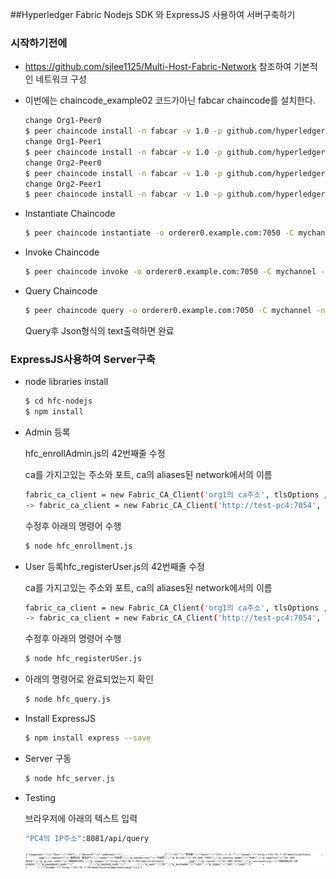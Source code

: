 ##Hyperledger Fabric Nodejs SDK 와 ExpressJS 사용하여 서버구축하기

### 시작하기전에

* https://github.com/sjlee1125/Multi-Host-Fabric-Network 참조하여 기본적인 네트워크 구성

* 이번에는 chaincode_example02 코드가아닌 fabcar chaincode를 설치한다.

  ```sh
  change Org1-Peer0
  $ peer chaincode install -n fabcar -v 1.0 -p github.com/hyperledger/fabric/examples/chaincode/go/fabcar
  change Org1-Peer1
  $ peer chaincode install -n fabcar -v 1.0 -p github.com/hyperledger/fabric/examples/chaincode/go/fabcar
  change Org2-Peer0
  $ peer chaincode install -n fabcar -v 1.0 -p github.com/hyperledger/fabric/examples/chaincode/go/fabcar
  change Org2-Peer1
  $ peer chaincode install -n fabcar -v 1.0 -p github.com/hyperledger/fabric/examples/chaincode/go/fabcar
  ```

* Instantiate Chaincode

  ```sh
  $ peer chaincode instantiate -o orderer0.example.com:7050 -C mychannel -n fabcar -v 1.0 -c '{"Args":[""]}' -P "OR ('Org1MSP.member','Org2MSP.member')"
  ```

* Invoke Chaincode

  ```sh
  $ peer chaincode invoke -o orderer0.example.com:7050 -C mychannel -n fabcar -c '{"function":"initLedger","Args":[""]}'
  ```

* Query Chaincode

  ```sh
  $ peer chaincode query -o orderer0.example.com:7050 -C mychannel -n fabcar -c '{"function":"queryAllCars","Args":[""]}'
  ```

  Query후 Json형식의 text출력하면 완료



### ExpressJS사용하여 Server구축

* node libraries install

  ```sh
  $ cd hfc-nodejs
  $ npm install
  ```

* Admin 등록

  hfc_enrollAdmin.js의 42번째줄 수정

  ca를 가지고있는 주소와 포트, ca의 aliases된 network에서의 이름

  ```sh
  fabric_ca_client = new Fabric_CA_Client('org1의 ca주소', tlsOptions , 'org1 ca의 aliases된 network에서의 이름', crypto_suite);
  -> fabric_ca_client = new Fabric_CA_Client('http://test-pc4:7054', tlsOptions , 'ca.org1.example.com', crypto_suite);
  
  ```

  수정후 아래의 명령어 수행

  ```sh
  $ node hfc_enrollment.js
  ```

* User 등록hfc_registerUser.js의 42번째줄 수정

  ca를 가지고있는 주소와 포트, ca의 aliases된 network에서의 이름

  ```sh
  fabric_ca_client = new Fabric_CA_Client('org1의 ca주소', tlsOptions , '', crypto_suite);
  -> fabric_ca_client = new Fabric_CA_Client('http://test-pc4:7054', tlsOptions , '', crypto_suite);
  
  ```

  수정후 아래의 명령어 수행

  ```sh
  $ node hfc_registerUSer.js
  ```

* 아래의 명령어로 완료되었는지 확인

  ```sh
  $ node hfc_query.js
  ```

* Install ExpressJS 

  ```sh
  $ npm install express --save
  ```

* Server 구동

  ```sh
  $ node hfc_server.js 
  ```

* Testing

  브라우저에 아래의 텍스트 입력

  ```sh
  "PC4의 IP주소":8081/api/query
  ```

  ![result](./image/result.png)

  

  

